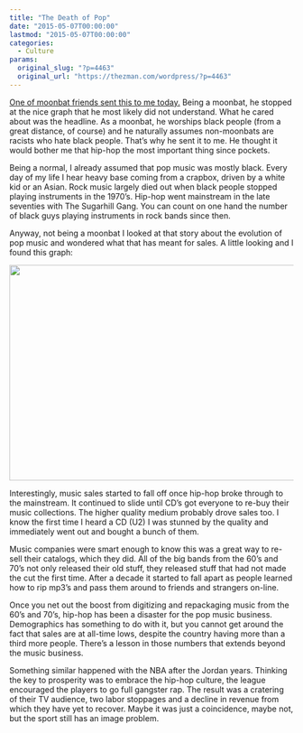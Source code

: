 ```yaml
---
title: "The Death of Pop"
date: "2015-05-07T00:00:00"
lastmod: "2015-05-07T00:00:00"
categories:
  - Culture
params:
  original_slug: "?p=4463"
  original_url: "https://thezman.com/wordpress/?p=4463"
---
```


<a
href="http://www.latimes.com/science/sciencenow/la-sci-sn-pop-music-trends-20150505-story.html"
rel="noopener" target="_blank">One of moonbat friends sent this to me
today.</a> Being a moonbat, he stopped at the nice graph that he most
likely did not understand. What he cared about was the headline. As a
moonbat, he worships black people (from a great distance, of course) and
he naturally assumes non-moonbats are racists who hate black people.
That’s why he sent it to me. He thought it would bother me that hip-hop
the most important thing since pockets.

Being a normal, I already assumed that pop music was mostly black. Every
day of my life I hear heavy base coming from a crapbox, driven by a
white kid or an Asian. Rock music largely died out when black people
stopped playing instruments in the 1970’s. Hip-hop went mainstream in
the late seventies with The Sugarhill Gang. You can count on one hand
the number of black guys playing instruments in rock bands since then.

Anyway, not being a moonbat I looked at that story about the evolution
of pop music and wondered what that has meant for sales. A little
looking and I found this graph:

<img
src="http://static2.businessinsider.com/image/4d5ea2acccd1d54e7c030000/music-industry.jpg"
class="alignnone" decoding="async" width="562" height="382" />

Interestingly, music sales started to fall off once hip-hop broke
through to the mainstream. It continued to slide until CD’s got everyone
to re-buy their music collections. The higher quality medium probably
drove sales too. I know the first time I heard a CD (U2) I was stunned
by the quality and immediately went out and bought a bunch of them.

Music companies were smart enough to know this was a great way to
re-sell their catalogs, which they did. All of the big bands from the
60’s and 70’s not only released their old stuff, they released stuff
that had not made the cut the first time. After a decade it started to
fall apart as people learned how to rip mp3’s and pass them around to
friends and strangers on-line.

Once you net out the boost from digitizing and repackaging music from
the 60’s and 70’s, hip-hop has been a disaster for the pop music
business. Demographics has something to do with it, but you cannot get
around the fact that sales are at all-time lows, despite the country
having more than a third more people. There’s a lesson in those numbers
that extends beyond the music business.

Something similar happened with the NBA after the Jordan years. Thinking
the key to prosperity was to embrace the hip-hop culture, the league
encouraged the players to go full gangster rap. The result was a
cratering of their TV audience, two labor stoppages and a decline in
revenue from which they have yet to recover. Maybe it was just a
coincidence, maybe not, but the sport still has an image problem.

 
